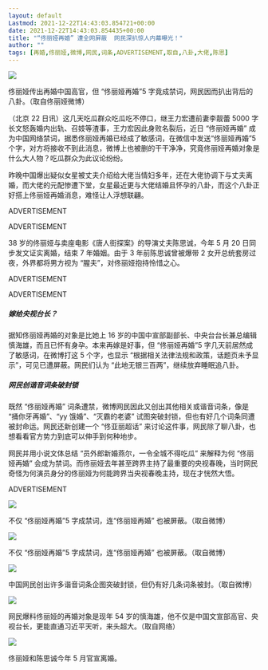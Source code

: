 ```yaml
---
layout: default
Lastmod: 2021-12-22T14:43:03.854721+00:00
date: 2021-12-22T14:43:03.854435+00:00
title: "“佟丽娅再婚” 遭全网屏蔽  网民深扒惊人内幕曝光！"
author: ""
tags: [再婚,佟丽娅,微博,网民,词条,ADVERTISEMENT,取自,八卦,大佬,陈思]
---
```


![](https://images.weserv.nl/?url=https%3A//www.sinchew.com.my/wp-content/uploads/2021/12/e2809ce4bd9fe4b8bde5a885e5868de5a99ae2809de981ade585a8e7bd91e5b18fe894bd-e7bd91e6b091e6b7b1e68992e6838ae78886e58685e5b995efbc81.jpg)

佟丽娅传出再婚中国高官，但 “佟丽娅再婚”5 字竟成禁词，网民因而扒出背后的八卦。（取自佟丽娅微博）

（北京 22 日讯）这几天吃瓜群众吃瓜吃不停口，继王力宏遭前妻李靓蕾 5000 字长文怒轰婚内出轨、召妓等渣事，王力宏因此身败名裂后，近日 “佟丽娅再婚” 成为中国网络禁词，据悉佟丽娅再婚已经成了敏感词，在微信中发送“佟丽娅再婚”5 个字，对方将接收不到此消息，微博上也被删的干干净净，究竟佟丽娅再婚对象是什么大人物？吃瓜群众为此议论纷纷。

昨晚中国爆出疑似女星被丈夫介绍给大佬当情妇多年，还在大佬协调下与丈夫离婚，而大佬的元配惨遭下堂，女星最近更与大佬结婚且怀孕的八卦，而这个八卦正好搭上佟丽娅再婚消息，难怪让人浮想联翩。

ADVERTISEMENT

ADVERTISEMENT

38 岁的佟丽娅与卖座电影《唐人街探案》的导演丈夫陈思诚，今年 5 月 20 日同步发文证实离婚，结束 7 年婚姻。由于 3 年前陈思诚曾被爆带 2 女开总统套房过夜，外界都将男方视为 “腥夫”，对佟丽娅抱持怜惜之心。

ADVERTISEMENT

ADVERTISEMENT

##### 嫁给央视台长？

据知佟丽娅再婚的对象是比她上 16 岁的中国中宣部副部长、中央台台长兼总编辑慎海雄，而且已怀有身孕。本来再嫁是好事，但 “佟丽娅再婚”5 字几天前居然成了敏感词，在微博打这 5 个字，也显示 “根据相关法律法规和政策，话题页未予显示”，可见已遭屏蔽。网民们认为 “此地无银三百两”，继续放弃睡眠追八卦。

##### 网民创谐音词条破封锁

既然 “佟丽娅再婚” 词条遭禁，微博网民因此又创出其他相关或谐音词条，像是 “捅你牙再婚”、“yy 饿婚”、“灭霸的老婆” 试图突破封锁，但也有好几个词条同遭被封命运。网民还新创建一个 “佟亚丽超话” 来讨论这件事，网民除了聊八卦，也想看看官方势力到底可以伸手到何种地步。

网民并用小说文体总结 “员外郎新婚燕尔，一令全城不得吃瓜” 来解释为何 “佟丽娅再婚” 会成为禁词。而佟丽娅去年甚至跨界主持了最重要的央视春晚，当时网民奇怪为何演员身分的佟丽娅为何能跨界当央视春晚主持，现在才恍然大悟。

ADVERTISEMENT

![](https://images.weserv.nl/?url=https%3A//www.sinchew.com.my/wp-content/uploads/2021/12/e2809ce4bd9fe4b8bde5a885e5868de5a99ae2809de981ade585a8e7bd91e5b18fe894bd-e7bd91e6b091e6b7b1e68992e6838ae78886e58685e5b995efbc81-1.jpg)

不仅 “佟丽娅再婚”5 字成禁词，连“佟丽娅再婚” 也被屏蔽。（取自微博）

![](https://images.weserv.nl/?url=https%3A//www.sinchew.com.my/wp-content/uploads/2021/12/e2809ce4bd9fe4b8bde5a885e5868de5a99ae2809de981ade585a8e7bd91e5b18fe894bd-e7bd91e6b091e6b7b1e68992e6838ae78886e58685e5b995efbc81-2.jpg)

不仅 “佟丽娅再婚”5 字成禁词，连“佟丽娅再婚” 也被屏蔽。（取自微博）

![](https://images.weserv.nl/?url=https%3A//www.sinchew.com.my/wp-content/uploads/2021/12/e2809ce4bd9fe4b8bde5a885e5868de5a99ae2809de981ade585a8e7bd91e5b18fe894bd-e7bd91e6b091e6b7b1e68992e6838ae78886e58685e5b995efbc81-3.jpg)

中国网民创出许多谐音词条企图突破封锁，但仍有好几条词条被封。（取自微博）

![](https://images.weserv.nl/?url=https%3A//www.sinchew.com.my/wp-content/uploads/2021/12/e2809ce4bd9fe4b8bde5a885e5868de5a99ae2809de981ade585a8e7bd91e5b18fe894bd-e7bd91e6b091e6b7b1e68992e6838ae78886e58685e5b995efbc81-4.jpg)

网民爆料佟丽娅的再婚对象是现年 54 岁的慎海雄，他不仅是中国文宣部高官、央视台长，更能直通习近平天听，来头超大。（取自网络）

![](https://images.weserv.nl/?url=https%3A//www.sinchew.com.my/wp-content/uploads/2021/12/9452-kqhwhrk3669943-400x600.jpg)

佟丽娅和陈思诚今年 5 月官宣离婚。

